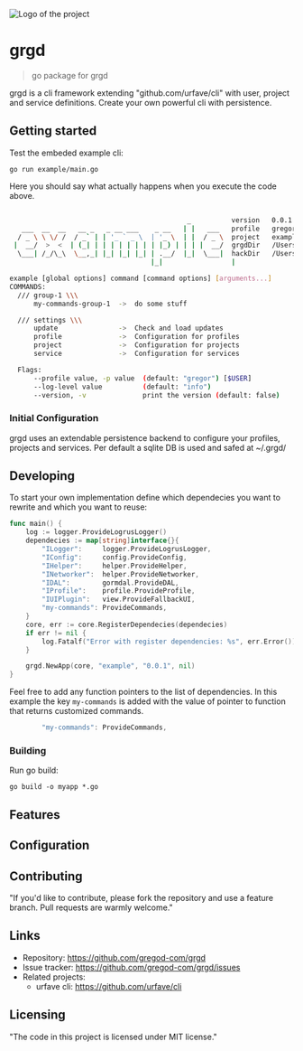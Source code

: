 ![Logo of the project](https://img.shields.io/aur/license/asd)

# grgd

> go package for grgd

grgd is a cli framework extending "github.com/urfave/cli" with user, project and service definitions. Create your own powerful cli with persistence.

## Getting started

Test the embeded example cli:

```shell
go run example/main.go
```

Here you should say what actually happens when you execute the code above.

```bash

                                            _          version   0.0.1                         |
   ___  __  __   __ _   _ __ ___    _ __   | |   ___   profile   gregor                        |
  / _ \ \ \/ /  / _` | | '_ ` _ \  | '_ \  | |  / _ \  project   examplestack                      |
 |  __/  >  <  | (_| | | | | | | | | |_) | | | |  __/  grgdDir   /Users/gregor/.grgd           |
  \___| /_/\_\  \__,_| |_| |_| |_| | .__/  |_|  \___|  hackDir   /Users/gregor/.grgd/hack      |
                                   |_|                 |

example [global options] command [command options] [arguments...]
COMMANDS:
  /// group-1 \\\
      my-commands-group-1  ->  do some stuff

  /// settings \\\
      update               ->  Check and load updates
      profile              ->  Configuration for profiles
      project              ->  Configuration for projects
      service              ->  Configuration for services

  Flags:
      --profile value, -p value  (default: "gregor") [$USER]
      --log-level value          (default: "info")
      --version, -v              print the version (default: false)

```

### Initial Configuration

grgd uses an extendable persistence backend to configure your profiles, projects and services. Per default a sqlite DB is used and safed at ~/.grgd/

## Developing

To start your own implementation define which dependecies you want to rewrite and which you want to reuse:

```go
func main() {
	log := logger.ProvideLogrusLogger()
	dependecies := map[string]interface{}{
		"ILogger":     logger.ProvideLogrusLogger,
		"IConfig":     config.ProvideConfig,
		"IHelper":     helper.ProvideHelper,
		"INetworker":  helper.ProvideNetworker,
		"IDAL":        gormdal.ProvideDAL,
		"IProfile":    profile.ProvideProfile,
		"IUIPlugin":   view.ProvideFallbackUI,
		"my-commands": ProvideCommands,
	}
	core, err := core.RegisterDependecies(dependecies)
	if err != nil {
		log.Fatalf("Error with register dependencies: %s", err.Error())
	}

	grgd.NewApp(core, "example", "0.0.1", nil)
}
```

Feel free to add any function pointers to the list of dependencies. In this example the key `my-commands` is added with the value of pointer to function that returns customized commands.

```go
		"my-commands": ProvideCommands,
```

### Building

Run go build:

```shell
go build -o myapp *.go
```

<!-- ### Deploying / Publishing

In case there's some step you have to take that publishes this project to a
server, this is the right time to state it.

```shell
packagemanager deploy awesome-project -s server.com -u username -p password
```

And again you'd need to tell what the previous code actually does. -->

## Features

<!-- - What's the main functionality
- You can also do another thing
- If you get really randy, you can even do this -->

## Configuration

<!-- Here you should write what are all of the configurations a user can enter when
using the project. -->

## Contributing

"If you'd like to contribute, please fork the repository and use a feature
branch. Pull requests are warmly welcome."

## Links

<!-- - Project homepage: https://your.github.com/awesome-project/ -->

- Repository: https://github.com/gregod-com/grgd
- Issue tracker: https://github.com/gregod-com/grgd/issues
- Related projects:
  - urfave cli: https://github.com/urfave/cli

## Licensing

"The code in this project is licensed under MIT license."
